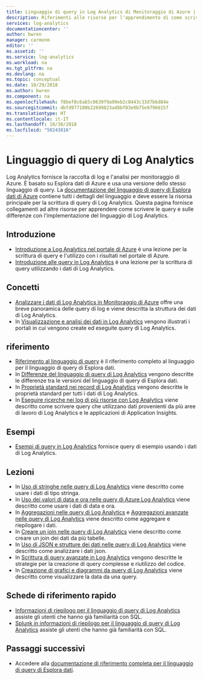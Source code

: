 ```yaml
---
title: Linguaggio di query in Log Analytics di Monitoraggio di Azure | Microsoft Docs
description: Riferimenti alle risorse per l'apprendimento di come scrivere query in Log Analytics.
services: log-analytics
documentationcenter: ''
author: bwren
manager: carmonm
editor: ''
ms.assetid: ''
ms.service: log-analytics
ms.workload: na
ms.tgt_pltfrm: na
ms.devlang: na
ms.topic: conceptual
ms.date: 10/29/2018
ms.author: bwren
ms.component: na
ms.openlocfilehash: f8bef8c6ab5c0639f9a99eb2c0443c33d7b6d84e
ms.sourcegitcommit: dbfd977100b22699823ad8bf03e0b75e9796615f
ms.translationtype: HT
ms.contentlocale: it-IT
ms.lasthandoff: 10/30/2018
ms.locfileid: "50243816"
---
```

# <a name="log-analytics-query-language"></a>Linguaggio di query di Log Analytics
Log Analytics fornisce la raccolta di log e l'analisi per monitoraggio di Azure. È basato su Esplora dati di Azure e usa una versione dello stesso linguaggio di query. La [documentazione del linguaggio di query di Esplora dati di Azure](/azure/kusto/query) contiene tutti i dettagli del linguaggio e deve essere la risorsa principale per la scrittura di query di Log Analytics. Questa pagina fornisce collegamenti ad altre risorse per apprendere come scrivere le query e sulle differenze con l'implementazione del linguaggio di Log Analytics.

## <a name="getting-started"></a>Introduzione

- [Introduzione a Log Analytics nel portale di Azure](get-started-analytics-portal.md) è una lezione per la scrittura di query e l'utilizzo con i risultati nel portale di Azure.
-  [Introduzione alle query in Log Analytics](get-started-queries.md) è una lezione per la scrittura di query utilizzando i dati di Log Analytics.

## <a name="concepts"></a>Concetti
- [Analizzare i dati di Log Analytics in Monitoraggio di Azure](../log-analytics-queries.md) offre una breve panoramica delle query di log e viene descritta la struttura dei dati di Log Analytics.
- In [Visualizzazione e analisi dei dati in Log Analytics](../log-analytics-log-search-portals.md) vengono illustrati i portali in cui vengono create ed eseguite query di Log Analytics.

## <a name="reference"></a>riferimento

- [Riferimento al linguaggio di query](/azure/kusto/query) è il riferimento completo al linguaggio per il linguaggio di query di Esplora dati.
- In [Differenze del linguaggio di query di Log Analytics](data-explorer-difference.md) vengono descritte le differenze tra le versioni del linguaggio di query di Esplora dati.
- In [Proprietà standard nei record di Log Analytics](../log-analytics-standard-properties.md) vengono descritte le proprietà standard per tutti i dati di Log Analytics.
- In [Eseguire ricerche nei log di più risorse con Log Analytics](../log-analytics-cross-workspace-search.md) viene descritto come scrivere query che utilizzano dati provenienti da più aree di lavoro di Log Analytics e le applicazioni di Application Insights.


## <a name="examples"></a>Esempi

- [Esempi di query in Log Analytics](examples.md) fornisce query di esempio usando i dati di Log Analytics.



## <a name="lessons"></a>Lezioni

- In [Uso di stringhe nelle query di Log Analytics](string-operations.md) viene descritto come usare i dati di tipo stringa.
- In [Uso dei valori di data e ora nelle query di Azure Log Analytics](datetime-operations.md) viene descritto come usare i dati di data e ora. 
- In [Aggregazioni nelle query di Log Analytics](aggregations.md) e [Aggregazioni avanzate nelle query di Log Analytics](advanced-aggregations.md) viene descritto come aggregare e riepilogare i dati.
- In [Creare un join nelle query di Log Analytics](joins.md) viene descritto come creare un join dei dati da più tabelle.
- In [Uso di JSON e strutture dei dati nelle query di Log Analytics](json-data-structures.md) viene descritto come analizzare i dati json.
- In [Scrittura di query avanzate in Log Analytics](advanced-query-writing.md) vengono descritte le strategie per la creazione di query complesse e riutilizzo del codice.
- In [Creazione di grafici e diagrammi da query di Log Analytics](charts.md) viene descritto come visualizzare la data da una query.

## <a name="cheatsheets"></a>Schede di riferimento rapido

-  [Informazioni di riepilogo per il linguaggio di query di Log Analytics](sql-cheatsheet.md) assiste gli utenti che hanno già familiarità con SQL.
-  [Splunk in informazioni di riepilogo per il linguaggio di query di Log Analytics](sql-cheatsheet.md) assiste gli utenti che hanno già familiarità con SQL.
 
## <a name="next-steps"></a>Passaggi successivi

- Accedere alla [documentazione di riferimento completa per il linguaggio di query di Esplora dati](/azure/kusto/query/).